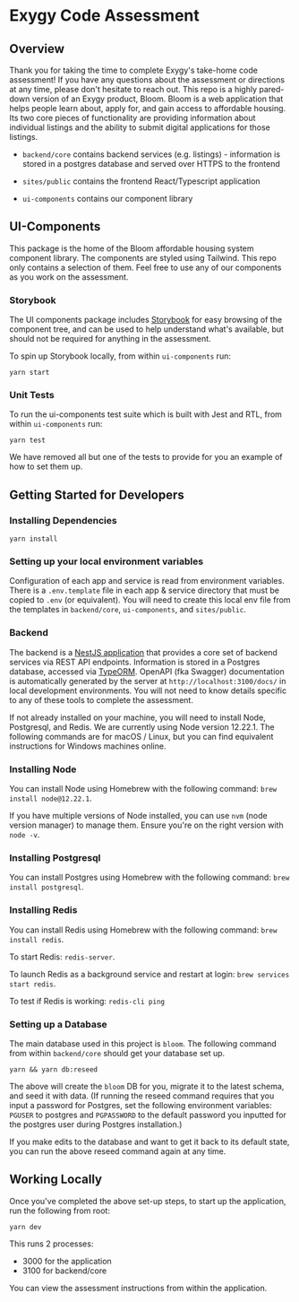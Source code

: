 # Exygy Code Assessment

## Overview

Thank you for taking the time to complete Exygy's take-home code assessment! If you have any questions about the assessment or directions at any time, please don't hesitate to reach out. This repo is a highly pared-down version of an Exygy product, Bloom. Bloom is a web application that helps people learn about, apply for, and gain access to affordable housing. Its two core pieces of functionality are providing information about individual listings and the ability to submit digital applications for those listings.

- `backend/core` contains backend services (e.g. listings) - information is stored in a postgres database and served over HTTPS to the frontend

- `sites/public` contains the frontend React/Typescript application

- `ui-components` contains our component library

## UI-Components

This package is the home of the Bloom affordable housing system component library. The components are styled using Tailwind. This repo only contains a selection of them. Feel free to use any of our components as you work on the assessment.

### Storybook

The UI components package includes [Storybook](https://storybook.js.org/) for easy browsing of the component tree, and can be used to help understand what's available, but should not be required for anything in the assessment.

To spin up Storybook locally, from within `ui-components` run:

```
yarn start
```

### Unit Tests

To run the ui-components test suite which is built with Jest and RTL, from within `ui-components` run:

```
yarn test
```

We have removed all but one of the tests to provide for you an example of how to set them up.

## Getting Started for Developers

### Installing Dependencies

```
yarn install
```

### Setting up your local environment variables

Configuration of each app and service is read from environment variables. There is a `.env.template` file in each app & service directory that must be copied to `.env` (or equivalent). You will need to create this local env file from the templates in `backend/core`, `ui-components`, and `sites/public`.

### Backend

The backend is a [NestJS application](https://docs.nestjs.com/) that provides a core set of backend services via REST API endpoints. Information is stored in a Postgres database, accessed via [TypeORM](https://typeorm.io/). OpenAPI (fka Swagger) documentation is automatically generated by the server at `http://localhost:3100/docs/` in local development environments. You will not need to know details specific to any of these tools to complete the assessment.

If not already installed on your machine, you will need to install Node, Postgresql, and Redis. We are currently using Node version 12.22.1. The following commands are for macOS / Linux, but you can find equivalent instructions for Windows machines online.

### Installing Node

You can install Node using Homebrew with the following command: `brew install node@12.22.1`.

If you have multiple versions of Node installed, you can use `nvm` (node version manager) to manage them. Ensure you're on the right version with `node -v`.

### Installing Postgresql

You can install Postgres using Homebrew with the following command: `brew install postgresql`.

### Installing Redis

You can install Redis using Homebrew with the following command: `brew install redis`.

To start Redis:
`redis-server`.

To launch Redis as a background service and restart at login:
`brew services start redis`.

To test if Redis is working:
`redis-cli ping`

### Setting up a Database

The main database used in this project is `bloom`. The following command from within `backend/core` should get your database set up.

```shell script
yarn && yarn db:reseed
```

The above will create the `bloom` DB for you, migrate it to the latest schema, and seed it with data. (If running the reseed command requires that you input a password for Postgres, set the following environment variables: `PGUSER` to postgres and `PGPASSWORD` to the default password you inputted for the postgres user during Postgres installation.)

If you make edits to the database and want to get it back to its default state, you can run the above reseed command again at any time.

## Working Locally

Once you've completed the above set-up steps, to start up the application, run the following from root:

```
yarn dev
```

This runs 2 processes:

- 3000 for the application
- 3100 for backend/core

You can view the assessment instructions from within the application.
